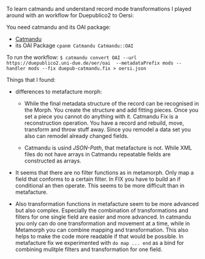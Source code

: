 To learn catmandu and understand record mode transformations I played around with an workflow for Duepublico2 to Oersi:

You need catmandu and its OAI package:

- [Catmandu](http://librecat.org/Catmandu/#installation)
- its OAI Package `cpanm Catmandu Catmandu::OAI`

To run the workflow: 
`$ catmandu convert OAI --url https://duepublico2.uni-due.de/oer/oai  --metadataPrefix mods --handler mods --fix duepub-catmandu.fix > oersi.json`

Things that I found:

- differences to metafacture morph:
  - While the final metadata structure of the record can be recognised in the Morph. You create the structure and add fitting pieces. Once you set a piece you cannot do anything with it. Catmandu Fix is a reconstruction operation. You have a record and rebuild, move, transform and throw stuff away. Since you remodel a data set you also can remodel already changed fields.
  
  - Catmandu is usind *JSON-Path*, that metafacture is not. While XML files do not have arrays in Catmandu repeatable fields are constructed as arrays.

- It seems that there are no filter functions as in metamorph. Only map a field that conforms to a certain filter. In FIX you have to build an if conditional an then operate. This seems to be more difficult than in metafacture.

- Also transformation functions in metafacture seem to be more advanced but also complex. Especially the combination of transformations and filters for one single field are easier and more advanced. In catmandu you only can do one transformation and movement at a time, while in Metamorph you can combine mapping and transformation. This also helps to make the code more readable if that would be possible. In metafacture fix we experimented with `do map ... end`  as a bind for combining mulitple filters and transformation for one field.

